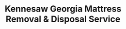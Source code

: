---
layout: location.njk
title: Kennesaw Georgia Mattress Removal & Disposal Service
description: Professional mattress removal in Kennesaw, GA. Next-day pickup  Serving KSU campus, Swift-Cantrell Park, Downtown Kennesaw, and all Cobb County neighborhoods.
permalink: /mattress-removal/georgia/atlanta/kennesaw/
city: Kennesaw
state: Georgia
stateSlug: georgia
parentMetro: "Atlanta"
tier: 2
coordinates:
  lat: 34.0234
  lng: -84.6155
pricing:
  startingPrice: 125
  single: 125
  queen: 155
  king: 180
  boxSpring: 30
neighborhoods:
  - name: "Kennesaw State University Campus"
    zipCodes: ["30144"]
  - name: "Downtown Kennesaw Historic District"
    zipCodes: ["30144"]
  - name: "Swift-Cantrell Park Area"
    zipCodes: ["30144"]
  - name: "Ben Robertson Community Center Area"
    zipCodes: ["30144"]
  - name: "Adams Park Area"
    zipCodes: ["30144"]
  - name: "Depot Park Vicinity"
    zipCodes: ["30144"]
  - name: "North Kennesaw"
    zipCodes: ["30152"]
  - name: "West Kennesaw"
    zipCodes: ["30152"]
  - name: "Kennesaw Mountain Area"
    zipCodes: ["30152"]
  - name: "Acworth Road Corridor"
    zipCodes: ["30152"]
  - name: "Cobb Parkway Corridor"
    zipCodes: ["30144", "30152"]
  - name: "Campus Loop Area"
    zipCodes: ["30144"]
  - name: "Cherokee Street District"
    zipCodes: ["30144"]
  - name: "Old 41 Highway Corridor"
    zipCodes: ["30144", "30152"]
  - name: "Watts Drive Area"
    zipCodes: ["30144"]
zipCodes: ["30144", "30152", "30156", "30160"]
recyclingPartners:
  - "GFL Environmental Cobb County Transfer Station"
  - "West Cobb Sanitation"
  - "Cobb County Sustainability Waste and Beautification"
  - "Georgia State Mattress Recycling Partners"
localRegulations: ""
nearbyCities: [
  {
    "name": "Atlanta",
    "slug": "atlanta",
    "distance": 25,
    "isSuburb": false
  },
  {
    "name": "Marietta",
    "slug": "marietta",
    "distance": 8,
    "isSuburb": true
  },
  {
    "name": "Roswell",
    "slug": "roswell",
    "distance": 12,
    "isSuburb": true
  },
  {
    "name": "Smyrna",
    "slug": "smyrna",
    "distance": 15,
    "isSuburb": true
  }
]
reviews:
  count: 134
  featured:
    - author: "Taylor M."
      neighborhood: "KSU Campus Area"
      rating: 5
      text: "Moving out of student housing during finals week, these guys were a lifesaver! They worked around my crazy schedule and handled my twin mattress removal the same day I called. Perfect for students who need quick turnaround between semesters."
    - author: "Jennifer K."
      neighborhood: "Swift-Cantrell Park Area"
      rating: 5
      text: "Our family was upgrading our master bedroom and needed two mattresses gone before the new furniture delivery. They coordinated perfectly with our timeline and navigated our subdivision's guest parking rules without any issues. Professional and efficient."
    - author: "Robert D."
      neighborhood: "Downtown Kennesaw"
      rating: 5
      text: "Renovating our historic home near Depot Park, we needed careful handling around our landscaping. The crew was respectful of our property and understood the importance of maintaining the neighborhood's character. Excellent attention to detail."
    - author: "Amanda L."
      neighborhood: "North Kennesaw"
      rating: 5
      text: "Living in one of the newer developments, we needed mattress pickup that could handle our HOA's specific requirements. They coordinated with our community management and made the whole process seamless. Highly recommend for planned communities."
    - author: "Mike R."
      neighborhood: "Acworth Road Corridor"
      rating: 5
      text: "Called Tuesday afternoon, pickup Wednesday morning. They handled our king mattress set removal during a busy week when we were hosting relatives. Fair pricing and the team worked efficiently around our family schedule."
    - author: "Sarah T."
      neighborhood: "Ben Robertson Community Center Area"
      rating: 5
      text: "Needed three old mattresses removed during our spring cleaning project. They scheduled around our kids' activities at the community center and completed everything in one trip. Much easier than trying to haul them to a disposal site ourselves."
faqs:
  - question: "How quickly can you pick up mattresses in Kennesaw?"
    answer: "We provide next-day pickup service throughout Kennesaw including KSU campus area, Downtown Kennesaw, Swift-Cantrell Park vicinity, and all Cobb County neighborhoods. Call (720) 263-6094 or book online to schedule your removal."
  - question: "Do you serve Kennesaw State University students and campus housing?"
    answer: "Yes, we specialize in student housing and KSU campus area service. We understand semester timelines, move-out schedules, and coordinate with property management companies for both on-campus and off-campus student housing throughout Kennesaw."
  - question: "What's included in your Kennesaw mattress removal service?"
    answer: "Complete service includes pickup from any location, coordination with HOA and community management requirements, navigation of subdivision parking rules, and eco-friendly disposal. No hidden fees anywhere in Cobb County."
  - question: "Can you handle family homes and community HOA requirements?"
    answer: "Absolutely. Our team regularly serves family homes, planned communities, and HOA-managed neighborhoods throughout Kennesaw. We coordinate with community management, guest parking requirements, and understand the service standards expected in both established and newer developments."
  - question: "Do you work around university and family schedules?"
    answer: "Yes, we accommodate both student schedules during semester transitions and busy family schedules. Our team understands the unique timing needs of a university town with 47,000+ students and growing family communities."
  - question: "What are your rates for Kennesaw mattress removal?"
    answer: "Pricing starts at $125 for one piece, $155 for two pieces, and $180 for three pieces. This covers pickup anywhere in Kennesaw with no additional fees for campus areas, planned communities, or historic neighborhoods."
  - question: "Are you licensed for Cobb County waste disposal regulations?"
    answer: "Yes, we're fully licensed and compliant with all Cobb County waste disposal regulations. We coordinate with GFL Environmental and handle all proper disposal documentation so you don't have to arrange private hauling or drive to transfer stations yourself."
  - question: "How do you handle disposal and recycling in Cobb County?"
    answer: "Since 2011, we've recycled over 1 million mattresses across Georgia. We recycle over 80% of mattresses we collect and donate when possible. All disposal meets Cobb County environmental standards through certified facilities, supporting Kennesaw's commitment to sustainable growth and environmental stewardship."
schema:
  "@context": "https://schema.org"
  "@type": "LocalBusiness"
  "name": "A Bedder World Kennesaw"
  "image": "https://www.abedderworld.com/images/mattress-removal-service.jpg"
  "address":
    "@type": "PostalAddress"
    "addressLocality": "Kennesaw"
    "addressRegion": "GA"
    "addressCountry": "US"
  "geo":
    "@type": "GeoCoordinates"
    "latitude": 34.0234
    "longitude": -84.6155
  "telephone": "(720) 263-6094"
  "url": "https://www.abedderworld.com/mattress-removal/georgia/atlanta/kennesaw/"
  "priceRange": "$125-$180"
  "serviceArea": "Kennesaw, GA"
  "aggregateRating":
    "@type": "AggregateRating"
    "ratingValue": "4.9"
    "reviewCount": "134"
  "openingHours": "Mo-Su 08:00-20:00"
pageContent:
  heroDescription: |
    Professional mattress removal service offering next-day pickup for Kennesaw's dynamic university community and growing suburban families. Our trained crews handle mattress hauling from KSU dorms, student apartments, and family homes throughout Kennesaw for safe removal and eco-friendly disposal, while coordinating around academic schedules and community requirements.

  aboutService: |
    Kennesaw's 33,600 residents enjoy life in a unique blend of university town energy and suburban family living, anchored by Georgia's third-largest university with 47,800+ students. Located just 25 miles northwest of downtown Atlanta, the city experiences unique mattress disposal challenges from KSU students moving between dorms and off-campus housing combined with families upgrading bedrooms in established neighborhoods—situations requiring professional mattress hauling service.
    
    Since 2011, our mattress removal crews have served Georgia communities, physically lifting and hauling over 1 million mattresses from homes, apartments, and dorms instead of letting them pile up in landfills. While Cobb County requires costly $14+ transfer station trips or scheduling with companies like GFL Environmental, our service provides immediate mattress pickup with professional crews and certified recycling partnerships—handling the actual physical work of mattress removal so Kennesaw students and families don't have to wrestle heavy mattresses down stairs or into vehicles themselves.

  serviceAreasIntro: |
    Our mattress removal service covers all Kennesaw areas, from KSU campus dorms and student apartment complexes to family neighborhoods near Swift-Cantrell Park and historic Downtown Kennesaw. Our trained crews physically remove mattresses from upstairs bedrooms, navigate narrow stairwells in older homes, and handle bulk pickup from student housing turnovers—coordinating with campus housing management and HOA requirements while providing the expertise needed in both academic and family settings.

  regulationsCompliance: |
    Our mattress removal service handles all Cobb County disposal requirements, eliminating the need for residents to haul mattresses to transfer stations themselves. While county regulations require $14+ fees for self-transport to disposal sites, our crews arrive and physically remove mattresses from your location with next-day pickup throughout Kennesaw. We manage all regulatory compliance, transportation, and recycling coordination through certified partners—so students and families avoid the physical work and logistics of mattress disposal entirely.

  environmentalImpact: |
    Since 2011, we've been Georgia's trusted mattress recycling experts with over 1 million mattresses recycled statewide. Our eco-friendly service recycles over 80% of mattresses we collect, diverting them from Cobb County landfills while supporting Kennesaw's commitment to sustainable growth and environmental responsibility. We donate mattresses in good condition when possible and recover steel springs, foam, and fabric through certified recycling partnerships that align with both the university's sustainability initiatives and the community's environmental values.

  howItWorksScheduling: |
    Next-day mattress pickup is available throughout Kennesaw with our removal crews scheduling around KSU academic calendars and family timelines. Our crews arrive at your location, removing mattresses from bedrooms, dorm rooms, and apartments while coordinating with student housing management and HOA access requirements throughout Cobb County.

  howItWorksService: |
    Our mattress removal crews handle physical pickup from student housing and family homes throughout Kennesaw's planned communities. We coordinate with campus housing requirements, subdivision HOA protocols for access, and provide professional mattress hauling services that meet the high standards expected in both university and suburban residential settings.

  howItWorksDisposal: |
    After our crews remove mattresses from your Kennesaw location, we transport them to certified recycling facilities where over 80% of materials get recovered—steel springs, foam, and fabric broken down for reuse rather than landfill disposal. Our removal service includes proper transportation to approved Cobb County facilities with full environmental compliance, handling all physical aspects of sustainable mattress disposal so Kennesaw residents receive both professional removal service and responsible recycling through our 14+ years of proven expertise.

  sidebarStats:
    mattressesRemoved: "2,650"

  contactContent: |
    Schedule Kennesaw mattress removal by calling (720) 263-6094 or booking online. Our removal crews coordinate pickup timing with KSU campus schedules and HOA management requirements. We provide confirmed arrival windows for mattress hauling that work within both academic and suburban community timelines.

    Priority mattress pickup serves urgent situations like semester transitions, student housing turnovers, or family relocations where beds need immediate removal. Our crews understand Kennesaw's unique combination of university life and suburban family living, providing efficient mattress removal service that respects both academic schedules and community standards throughout this dynamic Atlanta suburb.
---